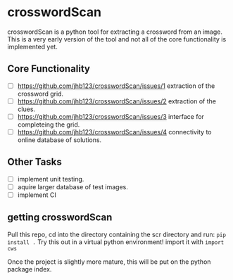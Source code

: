 # crosswordScan

crosswordScan is a python tool for extracting a crossword from an image. This is a very early version of the tool and not all of the core functionality is implemented yet. 

## Core Functionality

- [ ] https://github.com/jhb123/crosswordScan/issues/1 extraction of the crossword grid.
- [ ] https://github.com/jhb123/crosswordScan/issues/2 extraction of the clues.
- [ ] https://github.com/jhb123/crosswordScan/issues/3 interface for completeing the grid.
- [ ] https://github.com/jhb123/crosswordScan/issues/4 connectivity to online database of solutions.

## Other Tasks

- [ ] implement unit testing.
- [ ] aquire larger database of test images.
- [ ] implement CI

## getting crosswordScan

Pull this repo, cd into the directory containing the scr directory and run:
```pip install .```
Try this out in a virtual python environment! import it with `import cws`

Once the project is slightly more mature, this will be put on the python package index.

